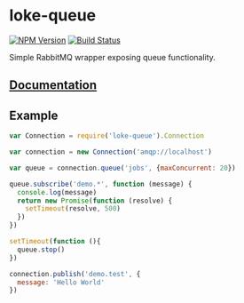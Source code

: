 # loke-queue

[![NPM Version](https://img.shields.io/npm/v/loke-queue.svg)](https://www.npmjs.com/package/loke-queue)
[![Build Status](https://img.shields.io/travis/LOKE/loke-queue/master.svg)](https://travis-ci.org/LOKE/loke-queue)

Simple RabbitMQ wrapper exposing queue functionality.

## [Documentation](https://loke.github.io/loke-queue/doc/loke-queue/1.3.0)

## Example

```js
var Connection = require('loke-queue').Connection

var connection = new Connection('amqp://localhost')

var queue = connection.queue('jobs', {maxConcurrent: 20})

queue.subscribe('demo.*', function (message) {
  console.log(message)
  return new Promise(function (resolve) {
    setTimeout(resolve, 500)
  })
})

setTimeout(function (){
  queue.stop()
})

connection.publish('demo.test', {
  message: 'Hello World'
})
```
